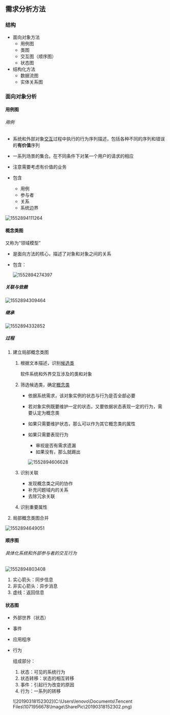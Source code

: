 ## 需求分析方法

### 结构

- 面向对象方法
  - 用例图
  - 类图
  - 交互图（顺序图）
  - 状态图
- 结构化方法
  - 数据流图
  - 实体关系图

### 面向对象分析

#### 用例图

###### 用例

- 系统和外部对象<u>交互</u>过程中执行的行为序列描述，包括各种不同的序列和错误的**有价值**序列

- 一系列场景的集合。在不同条件下对某一个用户的请求的相应
- 注意需要考虑有价值的业务
- 包含
  - 用例
  - 参与者
  - 关系
  - 系统边界

![1552894111264](C:\Users\lenovo\AppData\Roaming\Typora\typora-user-images\1552894111264.png)



#### 概念类图

又称为“领域模型”

- 是面向方法的核心，描述了对象和对象之间的关系

- 包含：

  ![1552894274397](C:\Users\lenovo\AppData\Roaming\Typora\typora-user-images\1552894274397.png)

##### 关联与依赖

![1552894309464](C:\Users\lenovo\AppData\Roaming\Typora\typora-user-images\1552894309464.png)

##### 继承

![1552894332852](C:\Users\lenovo\AppData\Roaming\Typora\typora-user-images\1552894332852.png)



##### 过程

1. 建立局部概念类图

   1. 根据文本描述，识别<u>候选类</u>

      软件系统和外界交互涉及的类和对象

   2. 筛选候选类，确定<u>概念类</u>

      - 依据系统需求，该对象实例的状态与行为是否全部必要

      - 若对象实例既要维护一定的状态，又要依据状态表现一定的行为，需要认定为概念类

      - 如果只需要维护状态，那么可以作为其它概念类的属性

      - 如果只需要表现行为

        - 审视是否有需求遗漏
        - 如果没有，那么就踢出

        ![1552894606628](C:\Users\lenovo\AppData\Roaming\Typora\typora-user-images\1552894606628.png)

   3. 识别关联

      - 发现概念类之间的协作
      - 补充问题域内的关系
      - 去除冗余关联

   4. 识别重要属性

2. 局部概念类图合并

![1552894649051](C:\Users\lenovo\AppData\Roaming\Typora\typora-user-images\1552894649051.png)



#### 顺序图

###### 具体化系统和外部参与者的交互行为

![1552894803408](C:\Users\lenovo\AppData\Roaming\Typora\typora-user-images\1552894803408.png)

1. 实心箭头：同步信息
2. 非实心箭头：异步消息
3. 虚线：返回信息

#### 状态图

- 外部世界（状态）

- 事件

- 应用程序

- 行为

  组成部分：

  1. 状态：可见的系统行为
  2. 状态转移：状态的相互转移
  3. 事件：引起行为改变的原因
  4. 行为：一系列的转移

  

  ![20190318152302](C:\Users\lenovo\Documents\Tencent Files\1071956678\Image\SharePic\20190318152302.png)

  

  